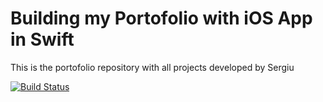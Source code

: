 # Building my Portofolio with iOS App in Swift

This is the portofolio repository with all projects developed by Sergiu

[![Build Status](https://travis-ci.com/sesur/Portofolio.svg?branch=master)](https://travis-ci.com/sesur/Portofolio)
